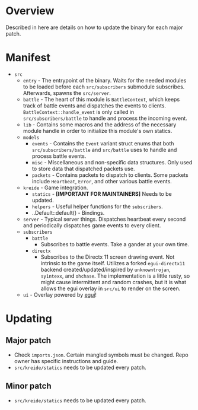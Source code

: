 # Overview
Described in here are details on how to update the binary for each major patch.
# Manifest
- ``src``
    - ``entry`` - The entrypoint of the binary. Waits for the needed modules to be loaded before each ``src/subscribers`` submodule subscribes. Afterwards, spawns the ``src/server``.
    - ``battle`` - The heart of this module is ``BattleContext``, which keeps track of battle events and dispatches the events to clients. ``BattleContext::handle_event`` is only called in ``src/subscribers/battle`` to handle and process the incoming event.
    - ``lib`` - Contains some macros and the address of the necessary module handle in order to initialize this module's own statics.
    - ``models``
        - ``events`` - Contains the ``Event`` variant struct enums that both ``src/subscribers/battle`` and ``src/battle`` uses to handle and process battle events.
        - ``misc`` - Miscellaneous and non-specific data structures. Only used to store data that dispatched packets use.
        - ``packets`` - Contains packets to dispatch to clients. Some packets include ``Heartbeat``, ``Error``, and other various battle events.
    - ``kreide`` - Game integration.
        - ``statics`` - **[IMPORTANT FOR MAINTAINERS]** Needs to be updated.
        - ``helpers`` - Useful helper functions for the ``subscribers``.
        - \.\.Default::default() - Bindings.
    - ``server`` - Typical server things. Dispatches heartbeat every second and periodically dispatches game events to every client. 
     - ``subscribers``
        - ``battle``
            - Subscribes to battle events. Take a gander at your own time.
        - ``directx``
            -  Subscribes to the Directx 11 screen drawing event. Not intrinsic to the game itself. Utilizes a forked ``egui-directx11`` backend created/updated/inspired by ``unknowntrojan``, ``sy1ntexx``, and ``ohchase``. The implementation is a little rusty, so might cause intermittent and random crashes, but it is what allows the egui overlay in ``src/ui`` to render on the screen.
    -  ``ui`` - Overlay powered by [egui](https://github.com/emilk/egui)!
# Updating
## Major patch
- Check ``imports.json``. Certain mangled symbols must be changed. Repo owner has specific instructions and guide.
- ``src/kreide/statics`` needs to be updated every patch.
## Minor patch
- ``src/kreide/statics`` needs to be updated every patch.